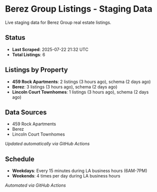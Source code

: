 # Berez Group Listings - Staging Data

Live staging data for Berez Group real estate listings.

## Status

- **Last Scraped**: 2025-07-22 21:32 UTC
- **Total Listings**: 6

## Listings by Property

- **459 Rock Apartments**: 2 listings (3 hours ago), schema (2 days ago)
- **Berez**: 3 listings (3 hours ago), schema (2 days ago)
- **Lincoln Court Townhomes**: 1 listings (3 hours ago), schema (2 days ago)

## Data Sources

- 459 Rock Apartments
- Berez
- Lincoln Court Townhomes

*Updated automatically via GitHub Actions*

## Schedule

- **Weekdays**: Every 15 minutes during LA business hours (6AM-7PM)
- **Weekends**: 4 times per day during LA business hours

*Automated via GitHub Actions*
